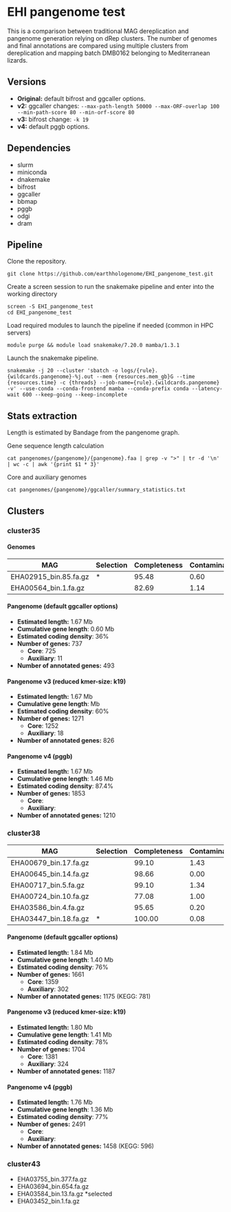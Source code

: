 # EHI pangenome test
This is a comparison between traditional MAG dereplication and pangenome generation relying on dRep clusters. The number of genomes and final annotations are compared using multiple clusters from dereplication and mapping batch DMB0162 belonging to Mediterranean lizards.

## Versions

- **Original:** default bifrost and ggcaller options.
- **v2:** ggcaller changes: ```--max-path-length 50000 --max-ORF-overlap 100 --min-path-score 80 --min-orf-score 80```
- **v3:** bifrost change: ```-k 19```
- **v4:** default pggb options.

## Dependencies

- slurm
- miniconda
- dnakemake
- bifrost
- ggcaller
- bbmap
- pggb
- odgi
- dram

## Pipeline

Clone the repository.

```{sh}
git clone https://github.com/earthhologenome/EHI_pangenome_test.git
```

Create a screen session to run the snakemake pipeline and enter into the working directory

```{sh}
screen -S EHI_pangenome_test
cd EHI_pangenome_test
```

Load required modules to launch the pipeline if needed (common in HPC servers)

```{sh}
module purge && module load snakemake/7.20.0 mamba/1.3.1
```

Launch the snakemake pipeline.

```{sh}
snakemake -j 20 --cluster 'sbatch -o logs/{rule}.{wildcards.pangenome}-%j.out --mem {resources.mem_gb}G --time {resources.time} -c {threads} --job-name={rule}.{wildcards.pangenome} -v' --use-conda --conda-frontend mamba --conda-prefix conda --latency-wait 600 --keep-going --keep-incomplete
```

## Stats extraction

Length is estimated by Bandage from the pangenome graph.

Gene sequence length calculation

```{sh}
cat pangenomes/{pangenome}/{pangenome}.faa | grep -v ">" | tr -d '\n' | wc -c | awk '{print $1 * 3}'
```

Core and auxiliary genomes

```{sh}
cat pangenomes/{pangenome}/ggcaller/summary_statistics.txt
```

## Clusters

### cluster35

#### Genomes

| MAG | Selection | Completeness | Contamination | Length | Genes | Annotated |
| --- | --- | --- | --- | --- | --- | --- |
| EHA02915_bin.85.fa.gz | * | 95.48 | 0.60 | 1.33 | 1515 | 983 |
| EHA00564_bin.1.fa.gz  |   | 82.69 | 1.14 | 1.48 | 1440 | 935 |

#### Pangenome (default ggcaller options)

- **Estimated length:** 1.67 Mb
- **Cumulative gene length**: 0.60 Mb
- **Estimated coding density**: 36%
- **Number of genes:** 737
  - **Core**: 725
  - **Auxiliary**: 11
- **Number of annotated genes:** 493
  
#### Pangenome v3 (reduced kmer-size: k19)

- **Estimated length:** 1.67 Mb
- **Cumulative gene length**:  Mb
- **Estimated coding density**: 60%
- **Number of genes:** 1271
  - **Core**: 1252
  - **Auxiliary**: 18
- **Number of annotated genes:** 826

#### Pangenome v4 (pggb)

- **Estimated length:** 1.67 Mb
- **Cumulative gene length**: 1.46 Mb
- **Estimated coding density**: 87.4%
- **Number of genes:** 1853
  - **Core**: 
  - **Auxiliary**: 
- **Number of annotated genes:** 1210

### cluster38
| MAG | Selection | Completeness | Contamination | Length | Genes | Annotated |
| --- | --- | --- | --- | --- | --- | --- |
| EHA00679_bin.17.fa.gz |   | 99.10 | 1.43 | 3.02 | 1479 | 1152 |
| EHA00645_bin.14.fa.gz |   | 98.66 | 0.00 | 1.84 | 1486 | 1148 |
| EHA00717_bin.5.fa.gz  |   | 99.10 | 1.34 | 2.99 | 1488 | 1149 |
| EHA00724_bin.10.fa.gz |   | 77.08 | 1.00 | 0.69 | 1515 | 1150 |
| EHA03586_bin.4.fa.gz  |   | 95.65 | 0.20 | 1.7 | 1535 | 1155 |
| EHA03447_bin.18.fa.gz | * | 100.00 | 0.08 | 2.45 | 1311 | 966 |

#### Pangenome (default ggcaller options)

- **Estimated length:** 1.84 Mb
- **Cumulative gene length**: 1.40 Mb
- **Estimated coding density**: 76%
- **Number of genes:** 1661
  - **Core**: 1359
  - **Auxiliary**: 302 
- **Number of annotated genes:** 1175 (KEGG: 781)

#### Pangenome v3 (reduced kmer-size: k19)

- **Estimated length:** 1.80 Mb
- **Cumulative gene length**: 1.41 Mb
- **Estimated coding density**: 78%
- **Number of genes:** 1704
  - **Core**: 1381
  - **Auxiliary**: 324  
- **Number of annotated genes:** 1187

#### Pangenome v4 (pggb)

- **Estimated length:** 1.76 Mb
- **Cumulative gene length**: 1.36 Mb
- **Estimated coding density**: 77%
- **Number of genes:** 2491
  - **Core**: 
  - **Auxiliary**: 
- **Number of annotated genes:** 1458 (KEGG: 596)

### cluster43
- EHA03755_bin.377.fa.gz
- EHA03694_bin.654.fa.gz
- EHA03584_bin.13.fa.gz *selected
- EHA03452_bin.1.fa.gz
